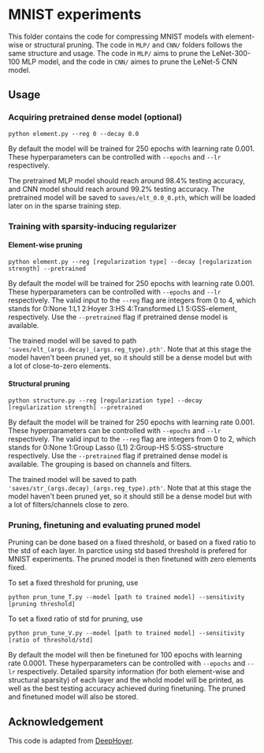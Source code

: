 # MNIST experiments

This folder contains the code for compressing MNIST models with element-wise or structural pruning. The code in `MLP/` and `CNN/` folders follows the same structure and usage. The code in `MLP/` aims to prune the LeNet-300-100 MLP model, and the code in `CNN/` aimes to prune the LeNet-5 CNN model.

## Usage


### Acquiring pretrained dense model (optional)

```
python element.py --reg 0 --decay 0.0
```

By default the model will be trained for 250 epochs with learning rate 0.001. These hyperparameters can be controlled with `--epochs` and `--lr` respectively.

The pretrained MLP model should reach around 98.4% testing accuracy, and CNN model should reach around 99.2% testing accuracy. The pretrained model will be saved to `saves/elt_0.0_0.pth`, which will be loaded later on in the sparse training step. 

### Training with sparsity-inducing regularizer

#### Element-wise pruning

```
python element.py --reg [regularization type] --decay [regularization strength] --pretrained
```

By default the model will be trained for 250 epochs with learning rate 0.001. These hyperparameters can be controlled with `--epochs` and `--lr` respectively. The valid input to the `--reg` flag are integers from 0 to 4, which stands for 0:None 1:L1 2:Hoyer 3:HS 4:Transformed L1 5:GSS-element, respectively. Use the `--pretrained` flag if pretrained dense model is available.

The trained model will be saved to path `'saves/elt_(args.decay)_(args.reg_type).pth'`. Note that at this stage the model haven't been pruned yet, so it should still be a dense model but with a lot of close-to-zero elements.

#### Structural pruning

```
python structure.py --reg [regularization type] --decay [regularization strength] --pretrained
```

By default the model will be trained for 250 epochs with learning rate 0.001. These hyperparameters can be controlled with `--epochs` and `--lr` respectively. The valid input to the `--reg` flag are integers from 0 to 2, which stands for 0:None 1:Group Lasso (L1) 2:Group-HS 5:GSS-structure respectively. Use the `--pretrained` flag if pretrained dense model is available. The grouping is based on channels and filters.

The trained model will be saved to path `'saves/str_(args.decay)_(args.reg_type).pth'`. Note that at this stage the model haven't been pruned yet, so it should still be a dense model but with a lot of filters/channels close to zero.


### Pruning, finetuning and evaluating pruned model

Pruning can be done based on a fixed threshold, or based on a fixed ratio to the std of each layer. In parctice using std based threshold is prefered for MNIST experiments. The pruned model is then finetuned with zero elements fixed.

To set a fixed threshold for pruning, use 
```
python prun_tune_T.py --model [path to trained model] --sensitivity [pruning threshold]
```

To set a fixed ratio of std for pruning, use 
```
python prun_tune_V.py --model [path to trained model] --sensitivity [ratio of threshold/std]
```

By default the model will then be finetuned for 100 epochs with learning rate 0.0001. These hyperparameters can be controlled with `--epochs` and `--lr` respectively. Detailed sparsity information (for both element-wise and structural sparsity) of each layer and the whold model will be printed, as well as the best testing accuracy achieved during finetuning. The pruned and finetuned model will also be stored.

## Acknowledgement
This code is adapted from [DeepHoyer](https://github.com/yanghr/DeepHoyer/tree/master).
